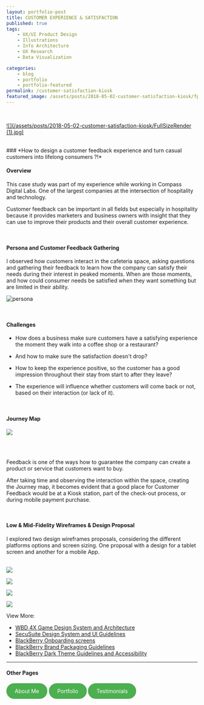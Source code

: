 ```yaml
---
layout: portfolio-post
title: CUSTOMER EXPERIENCE & SATISFACTION
published: true
tags:
    - UX/UI Product Design
    - Illustrations
    - Info Architecture
    - UX Research
    - Data Visualization

categories:
    - blog
    - portfolio
    - portfolio-featured
permalink: /customer-satisfaction-kiosk
featured_image: /assets/posts/2018-05-02-customer-satisfaction-kiosk/fp_customer-journey.jpg
---
```

 <br>
 
 [![](/assets/posts/2018-05-02-customer-satisfaction-kiosk/FullSizeRender (1).jpg)](#)

 <br>
### *How to design a customer feedback experience and turn casual customers into lifelong consumers ?!*
<br>


#### Overview 


This case study was part of my experience while working in Compass Digital Labs. One of the largest companies at the intersection of hospitality and technology. 

Customer feedback can be important in all fields but especially in hospitality because it provides marketers and business owners with insight that they can use to improve their products and their overall customer experience. 



<br>


#### Persona and Customer Feedback Gathering 



I observed how customers interact in the cafeteria space, asking questions and gathering their feedback to learn how the company can satisfy their needs during their interest in peaked moments. When are those moments, and how could consumer needs be satisfied when they want something but are limited in their ability.

![persona](assets/posts/2018-05-02-customer-satisfaction-kiosk/CompassGroup-PersonaCard.png "persona")

<br>


#### Challenges 


-  How does a business make sure customers have a satisfying experience the moment they walk into a coffee shop or a restaurant? 

-  And how to make sure the satisfaction doesn't drop? 

-  How to keep the experience positive, so the customer has a good impression throughout their stay from start to after they leave?

-  The experience will influence whether customers will come back or not, based on their interaction (or lack of it). 


<br>


#### Journey Map 



[![](/assets/posts/2018-05-02-customer-satisfaction-kiosk/CustomerSatisfaction_JourneyMap.jpg)](#)

<br>
<br>


Feedback is one of the ways how to guarantee the company can create a product or service that customers want to buy.

After taking time and observing the interaction within the space, creating the Journey map, it becomes evident that a good place for Customer Feedback would be at a Kiosk station, part of the check-out process, or during mobile payment purchase.


<br>

#### Low & Mid-Fidelity Wireframes & Design Proposal 



I explored two design wireframes proposals, considering the different platforms options and screen sizing. One proposal with a design for a tablet screen and another for a mobile App.
<br>
<br>


[![](/assets/posts/2018-05-02-customer-satisfaction-kiosk/sketch_customer.jpg)](#)


[![](/assets/posts/2018-05-02-customer-satisfaction-kiosk/cg_mobile_mock-customer.gif)](#)

[![](/assets/posts/2018-05-02-customer-satisfaction-kiosk/CustomerExperiance_Mock.gif)](#)


[![](/assets/posts/2018-05-02-customer-satisfaction-kiosk/CleaningReport_Mockup2.jpg)](#)


View More:

- [WBD 4X Game Design System and Architecture](/wbd-4xhud)
- [SecuSuite Design System and UI Guidelines](/design-guidelines)
- [BlackBerry Onboarding screens](/empty-data)
- [BlackBerry Brand Packaging Guidelines](/bb-brand) 
- [BlackBerry Dark Theme Guidelines and Accessibility](/colour-accessibility) 

_________________________________________________

#### Other Pages

<html lang="en">
<head>
    <meta charset="UTF-8">
    <meta name="viewport" content="width=device-width, initial-scale=1.0">
    <title>Styled Link</title>
    <style>
        .oval-link {
            display: inline-block;
            padding: 10px 20px;
            background-color: #4CAF50; /* Background color */
            color: white; /* Text color */
            border: 2px solid #4CAF50; /* Border color */
            border-radius: 30px; /* Rounded corners */
            text-decoration: none; /* Remove underline */
             }
  .oval-link:hover {
            background-color: white; /* Hover background color */
            color: #4CAF50; /* Hover text color */
        }
    </style>
</head>
<body>
    <a href="https://curlydesigner.com/about" class="oval-link">About Me</a>
</body>
</html>

<html lang="en">
<head>
    <meta charset="UTF-8">
    <meta name="viewport" content="width=device-width, initial-scale=1.0">
    <title>Styled Link</title>
    <style>
        .oval-link {
            display: inline-block;
            padding: 10px 20px;
            background-color: #4CAF50; /* Background color */
            color: white; /* Text color */
            border: 2px solid #4CAF50; /* Border color */
            border-radius: 30px; /* Rounded corners */
            text-decoration: none; /* Remove underline */
             }
  .oval-link:hover {
            background-color: white; /* Hover background color */
            color: #4CAF50; /* Hover text color */
        }
    </style>
</head>
<body>
    <a href="https://curlydesigner.com/category/portfolio" class="oval-link">Portfolio</a>
</body>
</html>

<html lang="en">
<head>
    <meta charset="UTF-8">
    <meta name="viewport" content="width=device-width, initial-scale=1.0">
    <title>Styled Link</title>
    <style>
        .oval-link {
            display: inline-block;
            padding: 10px 20px;
            background-color: #4CAF50; /* Background color */
            color: white; /* Text color */
            border: 2px solid #4CAF50; /* Border color */
            border-radius: 30px; /* Rounded corners */
            text-decoration: none; /* Remove underline */
             }
  .oval-link:hover {
            background-color: white; /* Hover background color */
            color: #4CAF50; /* Hover text color */
        }
    </style>
</head>
<body>
    <a href="https://curlydesigner.com/#testimonials" class="oval-link">Testimonials</a>
</body>
</html>